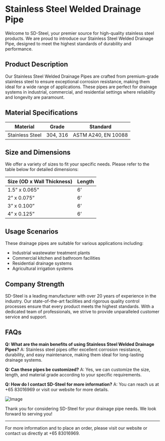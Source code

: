 # Stainless Steel Welded Drainage Pipe

Welcome to SD-Steel, your premier source for high-quality stainless steel products. We are proud to introduce our Stainless Steel Welded Drainage Pipe, designed to meet the highest standards of durability and performance.

## Product Description
Our Stainless Steel Welded Drainage Pipes are crafted from premium-grade stainless steel to ensure exceptional corrosion resistance, making them ideal for a wide range of applications. These pipes are perfect for drainage systems in industrial, commercial, and residential settings where reliability and longevity are paramount.

## Material Specifications
| **Material**       | **Grade**      | **Standard**          |
|--------------------|----------------|-----------------------|
| Stainless Steel    | 304, 316       | ASTM A240, EN 10088   |

## Size and Dimensions
We offer a variety of sizes to fit your specific needs. Please refer to the table below for detailed dimensions:

| **Size (OD x Wall Thickness)** | **Length** |
|--------------------------------|------------|
| 1.5” x 0.065”                  | 6’         |
| 2” x 0.075”                    | 6’         |
| 3” x 0.100”                    | 6’         |
| 4” x 0.125”                    | 6’         |

## Usage Scenarios
These drainage pipes are suitable for various applications including:
- Industrial wastewater treatment plants
- Commercial kitchen and bathroom facilities
- Residential drainage systems
- Agricultural irrigation systems

## Company Strength
SD-Steel is a leading manufacturer with over 20 years of experience in the industry. Our state-of-the-art facilities and rigorous quality control processes ensure that every product meets the highest standards. With a dedicated team of professionals, we strive to provide unparalleled customer service and support.

## FAQs
**Q: What are the main benefits of using Stainless Steel Welded Drainage Pipes?**
A: Stainless steel pipes offer excellent corrosion resistance, durability, and easy maintenance, making them ideal for long-lasting drainage systems.

**Q: Can these pipes be customized?**
A: Yes, we can customize the size, length, and material grade according to your specific requirements.

**Q: How do I contact SD-Steel for more information?**
A: You can reach us at +65 83016969 or visit our website for more details.

![Image](https://github.com/user-attachments/assets/2567258e-e124-4816-932d-1809bd27ef0b)

Thank you for considering SD-Steel for your drainage pipe needs. We look forward to serving you!

---

For more information and to place an order, please visit our website or contact us directly at +65 83016969.